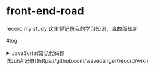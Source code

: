 # front-end-road
record my study
这里将记录我的学习知识，温故而知新

#log

<details>
  <summary>JavaScript常见代码题</summary>
  [回流](https://github.com/wavedanger/record/tree/master/JavaScript_code/throttle.js)
  [防抖](https://github.com/wavedanger/record/tree/master/JavaScript_code/debounce.js)
  [查找](https://github.com/wavedanger/record/tree/master/JavaScript_code/find.js)
  [排序](https://github.com/wavedanger/record/tree/master/JavaScript_code/sort.js)
  [原型链](https://github.com/wavedanger/record/tree/master/JavaScript_code/proto.js)
</details>
[知识点记录](https://github.com/wavedanger/record/wiki)


